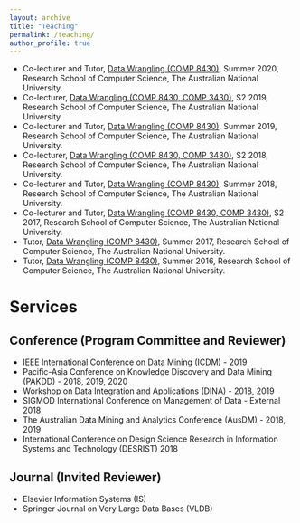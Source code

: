 ```yaml
---
layout: archive
title: "Teaching"
permalink: /teaching/
author_profile: true
---
```


* Co-lecturer and Tutor, [Data Wrangling (COMP 8430)](https://programsandcourses.anu.edu.au/2020/course/COMP8430), Summer 2020, Research School of Computer Science, The Australian National University. 
* Co-lecturer, [Data Wrangling (COMP 8430, COMP 3430)](https://programsandcourses.anu.edu.au/2020/course/COMP3430), S2 2019, Research School of Computer Science, The Australian National University.
* Co-lecturer and Tutor, [Data Wrangling (COMP 8430)](https://programsandcourses.anu.edu.au/2019/course/COMP8430), Summer 2019, Research School of Computer Science, The Australian National University.
* Co-lecturer, [Data Wrangling (COMP 8430, COMP 3430)](https://programsandcourses.anu.edu.au/2019/course/COMP3430), S2 2018, Research School of Computer Science, The Australian National University.
* Co-lecturer and Tutor, [Data Wrangling (COMP 8430)](https://programsandcourses.anu.edu.au/2018/course/COMP8430), Summer 2018, Research School of Computer Science, The Australian National University.
* Co-lecturer and Tutor, [Data Wrangling (COMP 8430, COMP 3430)](https://programsandcourses.anu.edu.au/2017/course/COMP3430), S2 2017, Research School of Computer Science, The Australian National University.
* Tutor, [Data Wrangling (COMP 8430)](https://programsandcourses.anu.edu.au/2017/course/COMP8430), Summer 2017, Research School of Computer Science, The Australian National University.
* Tutor, [Data Wrangling (COMP 8430)](https://programsandcourses.anu.edu.au/2016/course/COMP8430), Summer 2016, Research School of Computer Science, The Australian National University.

# Services

## Conference (Program Committee and Reviewer)
* IEEE International Conference on Data Mining (ICDM) - 2019
* Pacific-Asia Conference on Knowledge Discovery and Data Mining (PAKDD) - 2018, 2019, 2020
* Workshop on Data Integration and Applications (DINA) - 2018, 2019
* SIGMOD International Conference on Management of Data - External 2018
* The Australian Data Mining and Analytics Conference (AusDM) - 2018, 2019
* International Conference on Design Science Research in Information Systems and Technology (DESRIST) 2018

## Journal (Invited Reviewer)
* Elsevier Information Systems (IS) 
* Springer Journal on Very Large Data Bases (VLDB) 
